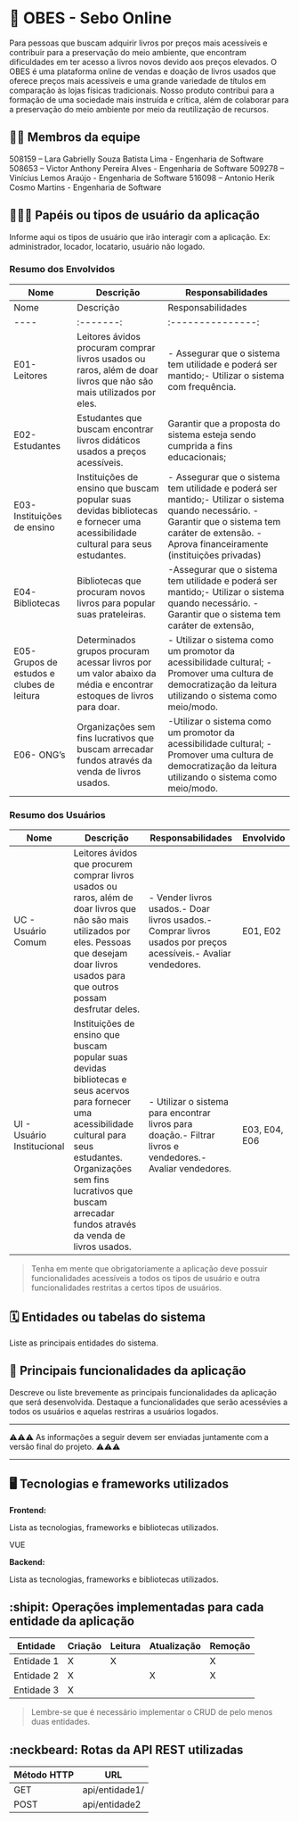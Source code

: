 # :checkered_flag: OBES - Sebo Online

Para pessoas que buscam adquirir livros por preços mais acessíveis e contribuir para a preservação do meio ambiente, que encontram dificuldades em ter acesso a livros novos devido aos preços elevados.
O OBES é uma plataforma online de vendas e doação de livros usados que oferece preços mais acessíveis e uma grande variedade de títulos em comparação às lojas físicas tradicionais.
Nosso produto contribui para a formação de uma sociedade mais instruída e crítica, além de colaborar para a preservação do meio ambiente por meio da reutilização de recursos.
## :technologist: Membros da equipe

508159 – Lara Gabrielly Souza Batista Lima - Engenharia de Software
508653 – Victor Anthony Pereira Alves - Engenharia de Software
509278 – Vinícius Lemos Araújo - Engenharia de Software
516098 – Antonio Herik Cosmo Martins - Engenharia de Software

## :people_holding_hands: Papéis ou tipos de usuário da aplicação

Informe aqui os tipos de usuário que irão interagir com a aplicação. Ex: administrador, locador, locatario, usuário não logado.
### Resumo dos Envolvidos 
|Nome|Descrição|Responsabilidades|
|----| ------- | --------------- |
|Nome|Descrição|Responsabilidades|
|----| :-------: | :---------------: |
|E01- Leitores|Leitores ávidos procuram comprar livros usados ou raros, além de doar livros que não são mais utilizados por eles.|   - Assegurar que o sistema tem utilidade e poderá ser mantido;- Utilizar o sistema com frequência.
|E02- Estudantes|Estudantes que buscam encontrar livros didáticos usados a preços acessíveis.|Garantir que a proposta do sistema esteja sendo cumprida a fins educacionais;
|E03- Instituições de ensino|Instituições de ensino que buscam popular suas devidas bibliotecas e fornecer uma acessibilidade cultural para seus estudantes.|- Assegurar que o sistema tem utilidade e poderá ser mantido;- Utilizar o sistema quando necessário. - Garantir que o sistema tem caráter de extensão. - Aprova financeiramente (instituições privadas)
|E04- Bibliotecas|Bibliotecas que procuram novos livros para popular  suas prateleiras.|-Assegurar que o sistema tem utilidade e poderá ser mantido;- Utilizar o sistema quando necessário. - Garantir que o sistema tem caráter de extensão,
|E05- Grupos de estudos e clubes de leitura|Determinados grupos procuram acessar livros por um valor abaixo da média e encontrar estoques de livros para doar.|- Utilizar o sistema como um promotor da acessibilidade cultural; - Promover uma cultura de democratização da leitura utilizando o sistema como meio/modo.
|E06- ONG’s | Organizações sem fins lucrativos que buscam arrecadar fundos através da venda de livros usados. |-Utilizar o sistema como um promotor da acessibilidade cultural; -Promover uma cultura de democratização da leitura utilizando o sistema como meio/modo.


### Resumo dos Usuários
|Nome|Descrição|Responsabilidades|Envolvido|
|----| ------- | --------------- |-------- |
|UC - Usuário Comum|Leitores ávidos que procurem comprar livros usados ou raros, além de doar livros que não são mais utilizados por eles. Pessoas que desejam doar livros usados para que outros possam desfrutar deles. |- Vender livros usados.- Doar livros usados.-  Comprar livros usados por preços acessíveis.-  Avaliar vendedores.|E01, E02|
|UI - Usuário Institucional|Instituições de ensino que buscam popular suas devidas bibliotecas e seus acervos para fornecer uma acessibilidade cultural para seus estudantes. Organizações sem fins lucrativos que buscam arrecadar fundos através da venda de livros usados.|- Utilizar o sistema para encontrar livros para doação.- Filtrar livros e vendedores.- Avaliar vendedores.|E03, E04, E06|



> Tenha em mente que obrigatoriamente a aplicação deve possuir funcionalidades acessíveis a todos os tipos de usuário e outra funcionalidades restritas a certos tipos de usuários.

## :spiral_calendar: Entidades ou tabelas do sistema

Liste as principais entidades do sistema.

## :triangular_flag_on_post:	 Principais funcionalidades da aplicação

Descreve ou liste brevemente as principais funcionalidades da aplicação que será desenvolvida. Destaque a funcionalidades que serão acessévies a todos os usuários e aquelas restriras a usuários logados.


----

:warning::warning::warning: As informações a seguir devem ser enviadas juntamente com a versão final do projeto. :warning::warning::warning:


----

## :desktop_computer: Tecnologias e frameworks utilizados

**Frontend:**

Lista as tecnologias, frameworks e bibliotecas utilizados.

VUE 

**Backend:**

Lista as tecnologias, frameworks e bibliotecas utilizados.


## :shipit: Operações implementadas para cada entidade da aplicação


| Entidade| Criação | Leitura | Atualização | Remoção |
| --- | --- | --- | --- | --- |
| Entidade 1 | X |  X  |  | X |
| Entidade 2 | X |    |  X | X |
| Entidade 3 | X |    |  |  |

> Lembre-se que é necessário implementar o CRUD de pelo menos duas entidades.

## :neckbeard: Rotas da API REST utilizadas

| Método HTTP | URL |
| --- | --- |
| GET | api/entidade1/|
| POST | api/entidade2 |

